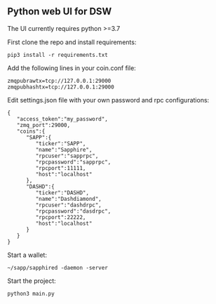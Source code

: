 ## Python web UI for DSW

The UI currently requires python >=3.7

First clone the repo and install requirements:

```
pip3 install -r requirements.txt

```

Add the following lines  in your coin.conf file:

```
zmqpubrawtx=tcp://127.0.0.1:29000
zmqpubhashtx=tcp://127.0.0.1:29000
```

Edit settings.json file with your own password and rpc configurations:

```
{
   "access_token":"my_password",
   "zmq_port":29000,
   "coins":{
      "SAPP":{
         "ticker":"SAPP",
         "name":"Sapphire",
         "rpcuser":"sapprpc",
         "rpcpassword":"sapprpc",
         "rpcport":11111,
         "host":"localhost"
      },
      "DASHD":{
         "ticker":"DASHD",
         "name":"Dashdiamond",
         "rpcuser":"dashdrpc",
         "rpcpassword":"dasdrpc",
         "rpcport":22222,
         "host":"localhost"
      }
   }
}

```

Start a wallet:

```
~/sapp/sapphired -daemon -server
```

Start the project:

```
python3 main.py
```